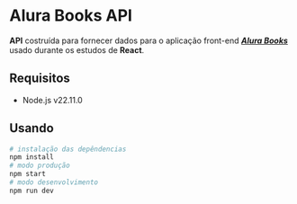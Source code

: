 # Alura Books API

**API** costruída para fornecer dados para o aplicação front-end [**_Alura Books_**](https://github.com/jeff-pedro/learn-react-alura-books) usado durante os estudos de **React**.

## Requisitos

- Node.js v22.11.0

## Usando

```bash
# instalação das depêndencias
npm install
# modo produção
npm start
# modo desenvolvimento
npm run dev
```
